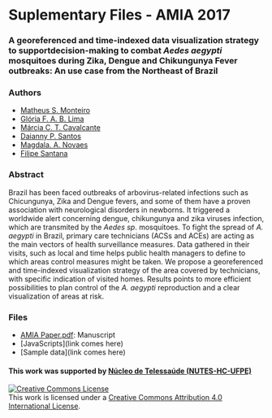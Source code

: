 # Suplementary Files - AMIA 2017

### A georeferenced and time-indexed data visualization strategy to supportdecision-making to combat <i>Aedes aegypti</i> mosquitoes during Zika, Dengue  and Chikungunya Fever outbreaks:  An use case from the Northeast of Brazil

### Authors
 * [Matheus S. Monteiro](http://lattes.cnpq.br/1046432757941463) 
 * [Glória F. A. B. Lima](http://lattes.cnpq.br/0139705052634005) 
 * [Márcia C. T. Cavalcante](http://lattes.cnpq.br/4736484424000987) 
 * [Daianny P. Santos](http://lattes.cnpq.br/2478031225761613) 
 * [Magdala. A. Novaes](http://lattes.cnpq.br/1177858154250011) 
 * [Filipe Santana](http://lattes.cnpq.br/8268902147804566) 


### Abstract
Brazil has been faced outbreaks of arbovirus-related infections such as Chicungunya, Zika and Dengue fevers, and some of them have a proven association with neurological disorders in newborns. It triggered a worldwide alert concerning dengue, chikungunya and zika viruses infection, which are transmited by the <i>Aedes sp</i>. mosquitoes. To fight the spread of <i>A. aegypti</i> in Brazil, primary care technicians (ACSs and ACEs) are acting as the main vectors of health surveillance measures. Data gathered in their visits, such as local and time helps public health managers to define to which areas control measures might be taken. We propose a georeferenced and time-indexed visualization strategy of the area covered by technicians, with specific indication of visited homes. Results points to more efficient possibilities to plan control of the <i>A. aegypti</i> reproduction and a clear visualization of areas at risk.

### Files
 * [AMIA Paper.pdf](https://github.com/geotimeaedes/files/raw/master/AMIA%20Paper.pdf): Manuscript
 * [JavaScripts](link comes here)
 * [Sample data](link comes here)
 
#### This work was supported by [Núcleo de Telessaúde (NUTES-HC-UFPE)](http://www.nutes.ufpe.br/)

<a rel="license" href="http://creativecommons.org/licenses/by/4.0/"><img alt="Creative Commons License" style="border-width:0" src="https://i.creativecommons.org/l/by/4.0/88x31.png" /></a><br />This work is licensed under a <a rel="license" href="http://creativecommons.org/licenses/by/4.0/">Creative Commons Attribution 4.0 International License</a>.
